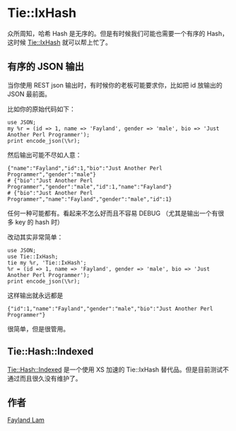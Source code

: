 # Tie::IxHash

众所周知，哈希 Hash 是无序的。但是有时候我们可能也需要一个有序的 Hash，这时候 [Tie::IxHash](https://metacpan.org/pod/Tie::IxHash) 就可以帮上忙了。

## 有序的 JSON 输出

当你使用 REST json 输出时，有时候你的老板可能要求你，比如把 id 放输出的 JSON 最前面。

比如你的原始代码如下：

    use JSON;
    my %r = (id => 1, name => 'Fayland', gender => 'male', bio => 'Just Another Perl Programmer');
    print encode_json(\%r);

然后输出可能不尽如人意：

    {"name":"Fayland","id":1,"bio":"Just Another Perl Programmer","gender":"male"}
    # {"bio":"Just Another Perl Programmer","gender":"male","id":1,"name":"Fayland"}
    # {"bio":"Just Another Perl Programmer","name":"Fayland","gender":"male","id":1}

任何一种可能都有。看起来不怎么好而且不容易 DEBUG （尤其是输出一个有很多 key 的 hash 时）

改动其实非常简单：

    use JSON;
    use Tie::IxHash;
    tie my %r, 'Tie::IxHash';
    %r = (id => 1, name => 'Fayland', gender => 'male', bio => 'Just Another Perl Programmer');
    print encode_json(\%r);

这样输出就永远都是

    {"id":1,"name":"Fayland","gender":"male","bio":"Just Another Perl Programmer"}

很简单，但是很管用。

## Tie::Hash::Indexed

[Tie::Hash::Indexed](https://metacpan.org/pod/Tie::Hash::Indexed) 是一个使用 XS 加速的 Tie::IxHash 替代品。但是目前测试不通过而且很久没有维护了。

## 作者
[Fayland Lam](http://fayland.me/)
